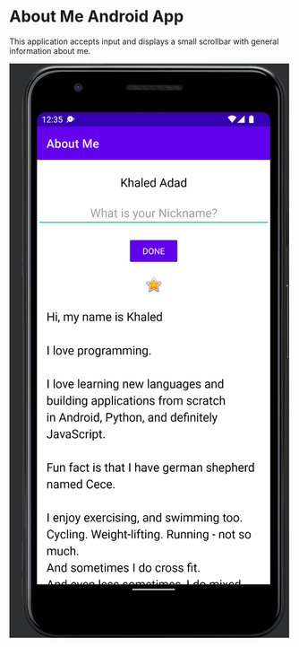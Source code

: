# About Me Android App

This application accepts input and displays a small scrollbar with general information about me.

![alt text](RunningApp.png "Title")
